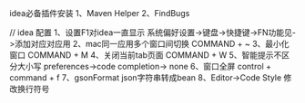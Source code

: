 idea必备插件安装
1、Maven Helper
2、FindBugs


// idea 配置
1、设置F1对idea一直显示
 系统偏好设置->键盘->快捷键->FN功能见->添加对应对应用
2、mac同一应用多个窗口间切换
 COMMAND + ~
3、最小化窗口
 COMMAND + M
4、关闭当前tab页面
  COMMAND + W
5、智能提示不区分大小写
  preferences->code completion-> none
6、窗口全屏
  control + command + f 
7、gsonFormat
  json字符串转成bean
8、Editor->Code Style 修改换行符号